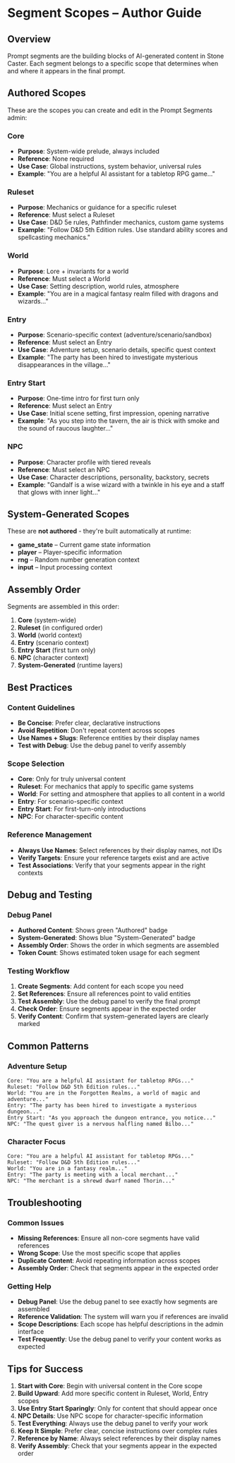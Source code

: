 # Segment Scopes – Author Guide

## Overview

Prompt segments are the building blocks of AI-generated content in Stone Caster. Each segment belongs to a specific scope that determines when and where it appears in the final prompt.

## Authored Scopes

These are the scopes you can create and edit in the Prompt Segments admin:

### **Core** 
- **Purpose**: System-wide prelude, always included
- **Reference**: None required
- **Use Case**: Global instructions, system behavior, universal rules
- **Example**: "You are a helpful AI assistant for a tabletop RPG game..."

### **Ruleset**
- **Purpose**: Mechanics or guidance for a specific ruleset
- **Reference**: Must select a Ruleset
- **Use Case**: D&D 5e rules, Pathfinder mechanics, custom game systems
- **Example**: "Follow D&D 5th Edition rules. Use standard ability scores and spellcasting mechanics."

### **World**
- **Purpose**: Lore + invariants for a world
- **Reference**: Must select a World
- **Use Case**: Setting description, world rules, atmosphere
- **Example**: "You are in a magical fantasy realm filled with dragons and wizards..."

### **Entry**
- **Purpose**: Scenario-specific context (adventure/scenario/sandbox)
- **Reference**: Must select an Entry
- **Use Case**: Adventure setup, scenario details, specific quest context
- **Example**: "The party has been hired to investigate mysterious disappearances in the village..."

### **Entry Start**
- **Purpose**: One-time intro for first turn only
- **Reference**: Must select an Entry
- **Use Case**: Initial scene setting, first impression, opening narrative
- **Example**: "As you step into the tavern, the air is thick with smoke and the sound of raucous laughter..."

### **NPC**
- **Purpose**: Character profile with tiered reveals
- **Reference**: Must select an NPC
- **Use Case**: Character descriptions, personality, backstory, secrets
- **Example**: "Gandalf is a wise wizard with a twinkle in his eye and a staff that glows with inner light..."

## System-Generated Scopes

These are **not authored** - they're built automatically at runtime:

- **game_state** – Current game state information
- **player** – Player-specific information  
- **rng** – Random number generation context
- **input** – Input processing context

## Assembly Order

Segments are assembled in this order:

1. **Core** (system-wide)
2. **Ruleset** (in configured order)
3. **World** (world context)
4. **Entry** (scenario context)
5. **Entry Start** (first turn only)
6. **NPC** (character context)
7. **System-Generated** (runtime layers)

## Best Practices

### Content Guidelines
- **Be Concise**: Prefer clear, declarative instructions
- **Avoid Repetition**: Don't repeat content across scopes
- **Use Names + Slugs**: Reference entities by their display names
- **Test with Debug**: Use the debug panel to verify assembly

### Scope Selection
- **Core**: Only for truly universal content
- **Ruleset**: For mechanics that apply to specific game systems
- **World**: For setting and atmosphere that applies to all content in a world
- **Entry**: For scenario-specific context
- **Entry Start**: For first-turn-only introductions
- **NPC**: For character-specific content

### Reference Management
- **Always Use Names**: Select references by their display names, not IDs
- **Verify Targets**: Ensure your reference targets exist and are active
- **Test Associations**: Verify that your segments appear in the right contexts

## Debug and Testing

### Debug Panel
- **Authored Content**: Shows green "Authored" badge
- **System-Generated**: Shows blue "System-Generated" badge
- **Assembly Order**: Shows the order in which segments are assembled
- **Token Count**: Shows estimated token usage for each segment

### Testing Workflow
1. **Create Segments**: Add content for each scope you need
2. **Set References**: Ensure all references point to valid entities
3. **Test Assembly**: Use the debug panel to verify the final prompt
4. **Check Order**: Ensure segments appear in the expected order
5. **Verify Content**: Confirm that system-generated layers are clearly marked

## Common Patterns

### Adventure Setup
```
Core: "You are a helpful AI assistant for tabletop RPGs..."
Ruleset: "Follow D&D 5th Edition rules..."
World: "You are in the Forgotten Realms, a world of magic and adventure..."
Entry: "The party has been hired to investigate a mysterious dungeon..."
Entry Start: "As you approach the dungeon entrance, you notice..."
NPC: "The quest giver is a nervous halfling named Bilbo..."
```

### Character Focus
```
Core: "You are a helpful AI assistant for tabletop RPGs..."
Ruleset: "Follow D&D 5th Edition rules..."
World: "You are in a fantasy realm..."
Entry: "The party is meeting with a local merchant..."
NPC: "The merchant is a shrewd dwarf named Thorin..."
```

## Troubleshooting

### Common Issues
- **Missing References**: Ensure all non-core segments have valid references
- **Wrong Scope**: Use the most specific scope that applies
- **Duplicate Content**: Avoid repeating information across scopes
- **Assembly Order**: Check that segments appear in the expected order

### Getting Help
- **Debug Panel**: Use the debug panel to see exactly how segments are assembled
- **Reference Validation**: The system will warn you if references are invalid
- **Scope Descriptions**: Each scope has helpful descriptions in the admin interface
- **Test Frequently**: Use the debug panel to verify your content works as expected

## Tips for Success

1. **Start with Core**: Begin with universal content in the Core scope
2. **Build Upward**: Add more specific content in Ruleset, World, Entry scopes
3. **Use Entry Start Sparingly**: Only for content that should appear once
4. **NPC Details**: Use NPC scope for character-specific information
5. **Test Everything**: Always use the debug panel to verify your work
6. **Keep It Simple**: Prefer clear, concise instructions over complex rules
7. **Reference by Name**: Always select references by their display names
8. **Verify Assembly**: Check that your segments appear in the expected order
